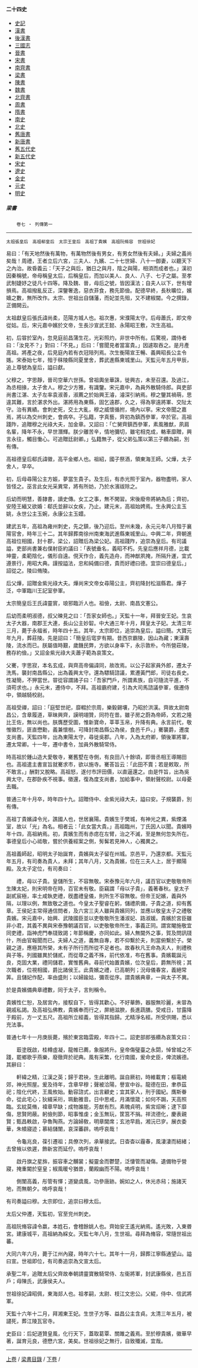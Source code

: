 



#### 二十四史

*   [史記](../a01/a01.md)
*   [漢書](../a02/a02.md)
*   [後漢書](../a03/a03.md)
*   [三國志](../a04/a04.md)
*   [晉書](../a05/a05.md)
*   [宋書](../a06/a06.md)
*   [南齊書](../a07/a07.md)
*   [梁書](../a08/a08.md)
*   [陳書](../a09/a09.md)
*   [魏書](../a10/a10.md)
*   [北齊書](../a11/a11.md)
*   [周書](../a12/a12.md)
*   [隋書](../a13/a13.md)
*   [南史](../a14/a14.md)
*   [北史](../a15/a15.md)
*   [舊唐書](../a16/a16.md)
*   [新唐書](../a17/a17.md)
*   [舊五代史](../a18/a18.md)
*   [新五代史](../a19/a19.md)
*   [宋史](../a20/a20.md)
*   [遼史](../a21/a21.md)
*   [金史](../a22/a22.md)
*   [元史](../a23/a23.md)
*   [明史](../a24/a24.md)


##### 梁書
　　`卷七 ‧ 列傳第一`

* * *

`太祖張皇后　高祖郗皇后　太宗王皇后　高祖丁貴嬪　高祖阮脩容　世祖徐妃`

易曰：「有天地然後有萬物，有萬物然後有男女，有男女然後有夫婦。」夫婦之義尚矣哉！周禮，王者立后六宮，三夫人、九嬪、二十七世婦、八十一御妻，以聽天下之內治。故昏義云：「天子之與后，猶日之與月，陰之與陽，相須而成者也。」漢初因秦稱號，帝母稱皇太后，后稱皇后，而加以美人、良人、八子、七子之屬。至孝武制婕妤之徒凡十四等。降及魏、晉，母后之號，皆因漢法；自夫人以下，世有增損焉。高祖撥亂反正，深鑒奢逸，惡衣菲食，務先節儉。配德早終，長秋曠位，嬪嬙之數，無所改作。太宗、世祖出自儲藩，而妃並先殂，又不建椒閫。今之撰錄，正備闕云。

太祖獻皇后張氏諱尚柔，范陽方城人也。祖次惠，宋濮陽太守。后母蕭氏，即文帝從姑。后，宋元嘉中嬪於文帝，生長沙宣武王懿、永陽昭王敷，次生高祖。

初，后甞於室內，忽見庭前昌蒲生花，光彩照灼，非世中所有。后驚視，謂侍者曰：「汝見不？」對曰：「不見。」后曰：「嘗聞見者當富貴。」因遽取吞之。是月產高祖。將產之夜，后見庭內若有衣冠陪列焉。次生衡陽宣王暢、義興昭長公主令嫕。宋泰始七年，殂于秣陵縣同夏里舍，葬武進縣東城里山。天監元年五月甲辰，追上尊號為皇后，謚曰獻。

父穆之，字思靜，晉司空華六世孫。曾祖輿坐華誅，徙興古，未至召還。及過江，為丞相掾，太子舍人。穆之少方雅，有識鑒。宋元嘉中，為員外散騎侍郎。與吏部尚書江湛、太子左率袁淑善，淑薦之於始興王濬，濬深引納焉。穆之鑒其禍萌，思違其難，言於湛求外出。湛將用為東縣，固乞遠郡，久之，得為寧遠將軍、交阯太守。治有異績。會刺史死，交土大亂，穆之威懷循拊，境內以寧。宋文帝聞之嘉焉，將以為交州刺史，會病卒。子弘籍，字真藝，齊初為鎮西參軍，卒於官。高祖踐阼，追贈穆之光祿大夫，加金章。又詔曰：「亡舅齊鎮西參軍，素風雅猷，夙肩名輩，降年不永，早世潛輝。朕少離苦辛，情地彌切，雖宅相克成，輅車靡贈，興言永往，觸目慟心。可追贈廷尉卿。」弘籍無子，從父弟弘策以第三子纘為嗣，別有傳。

高祖德皇后郗氏諱徽，高平金鄉人也。祖紹，國子祭酒，領東海王師。父燁，太子舍人，早卒。

初，后母尋陽公主方娠，夢當生貴子。及生后，有赤光照于室內，器物盡明，家人皆怪之。巫言此女光采異常，將有所妨，乃於水濱祓除之。

后幼而明慧，善隷書，讀史傳。女工之事，無不閑習。宋後廢帝將納為后；齊初，安陸王緬又欲婚：郗氏並辭以女疾，乃止。建元末，高祖始娉焉。生永興公主玉姚，永世公主玉婉，永康公主玉嬛。

建武五年，高祖為雍州刺史，先之鎮，後乃迎后。至州未幾，永元元年八月殂于襄陽官舍，時年三十二。其年歸葬南徐州南東海武進縣東城里山。中興二年，齊朝進高祖位相國，封十郡，梁公，詔贈后為梁公妃。高祖踐阼，追崇為皇后。有司議謚，吏部尚書兼右僕射臣約議曰：「表號垂名，義昭不朽。先皇后應祥月德，比載坤靈，柔範陰化，儀形自遠。俔天作合，義先造舟，而神猷夙掩，所隔升運，宜式遵景行，用昭大典。謹按謚法，忠和純備曰德，貴而好禮曰德。宜崇曰德皇后。」詔從之。陵曰脩陵。

后父燁，詔贈金紫光祿大夫。燁尚宋文帝女尋陽公主，齊初降封松滋縣君。燁子泛，中軍臨川王記室參軍。

太宗簡皇后王氏諱靈賔，琅邪臨沂人也。祖儉，太尉、南昌文憲公。

后幼而柔明淑德，叔父暕見之曰：「吾家女師也。」天監十一年，拜晉安王妃。生哀太子大器，南郡王大連，長山公主妙䂮。中大通三年十月，拜皇太子妃。太清三年三月，薨于永福省，時年四十五。其年，太宗即位，追崇為皇后，謚曰簡。大寶元年九月，葬莊陵。先是詔曰：「簡皇后窀穸有期。昔西京霸陵，因山為藏；東漢壽陵，流水而已。朕屬值時艱，歲饑民弊，方欲以身率下，永示敦朴。今所營莊陵，務存約儉。」又詔金紫光祿大夫蕭子範為哀策文。

父騫，字思寂，本名玄成，與齊高帝偏諱同，故改焉。以公子起家員外郎，遷太子洗馬，襲封南昌縣公，出為義興太守。還為驃騎諮議，累遷黃門郎，司徒右長史。性凝簡，不狎當世。甞從容謂諸子曰：「吾家門戶，所謂素族，自可隨流平進，不須苟求也。」永元末，遷侍中，不拜。高祖霸府建，引為大司馬諮議參軍，俄遷侍中，領越騎校尉。

高祖受禪，詔曰：「庭堅世祀，靡輟於宗周，樂毅錫壤，乃昭於洪漢。齊故太尉南昌公，含章履道，草昧興齊，謨明翊贊，同符在昔。雖子房之蔚為帝師，文若之隆比王佐，無以尚也。朕膺歷受圖，惟新寶命，莘莘玉帛，升降有典。永言前代，敬惟徽烈，匪直懋勳，義兼懷樹。可降封南昌縣公為侯，食邑千戶。」騫襲爵，遷度支尚書。天監四年，出為東陽太守，尋徙吳郡。八年，入為太府卿，領後軍將軍，遷太常卿。十一年，遷中書令，加員外散騎常侍。

時高祖於鍾山造大愛敬寺，騫舊墅在寺側，有良田八十餘頃，即晉丞相王導賜田也。高祖遣主書宣旨就騫求市，欲以施寺。騫荅旨云：「此田不賣；若是敕取，所不敢言。」酬對又脫略。高祖怒，遂付市評田價，以直逼還之。由是忤旨，出為吳興太守。在郡卧疾不視事。徵還，復為度支尚書，加給事中，領射聲校尉。以母憂去職。

普通三年十月卒，時年四十九。詔贈侍中、金紫光祿大夫，謚曰安。子規襲爵，別有傳。

高祖丁貴嬪諱令光，譙國人也，世居襄陽。貴嬪生于樊城，有神光之異，紫煙滿室，故以「光」為名。相者云：「此女當大貴。」高祖臨州，丁氏因人以聞。貴嬪時年十四，高祖納焉。初，貴嬪生而有赤痣在左臂，治之不滅，至是無何忽失所在。事德皇后小心祗敬，嘗於供養經案之側，髣髴若見神人，心獨異之。

高祖義師起，昭明太子始誕育，貴嬪與太子留在州城。京邑平，乃還京都。天監元年五月，有司奏為貴人，未拜；其年八月，又為貴嬪，位在三夫人上，居于顯陽殿。及太子定位，有司奏曰：

　　禮，母以子貴。皇儲所生，不容無敬。宋泰豫元年六月，議百官以吏敬敬帝所生陳太妃，則宋明帝在時，百官未有敬。臣竊謂「母以子貴」，義著春秋。皇太子副貳宸極，率土咸執吏禮，旣盡禮皇儀，則所生不容無敬。但帝王妃嬪，義與外隔，以理以例，無致敬之道也。今皇太子聖睿在躬，儲禮夙備，子貴之道，抑有舊章。王侯妃主常得通信問者，及六宮三夫人雖與貴嬪同列，並應以敬皇太子之禮敬貴嬪。宋元嘉中，始興、武陵國臣並以吏敬敬所生潘淑妃、路淑媛。貴嬪於宮臣雖非小君，其義不異與宋泰豫朝議百官，以吏敬敬帝所生，事義正同。謂宮閹施敬宜同吏禮，詣神虎門奉牋致謁；年節稱慶，亦同如此。婦人無閫外之事，賀及問訊牋什，所由官報聞而已。夫婦人之道，義無自專，若不仰繫於夫，則當俯繫於子。榮親之道，應極其所榮，未有子所行而所從不足者也。故春秋凡王命為夫人，則禮秩與子等。列國雖異於儲貳，而從尊之義不殊，前代依准，布在舊事。貴嬪載誕元良，克固大業，禮同儲君，實惟舊典。尋前代始置貴嬪，位次皇后，爵無所視；其次職者，位視相國，爵比諸侯王。此貴嬪之禮，已高朝列；況母儀春宮，義絕常筭。且儲妃作配，率由盛則；以婦踰姑，彌乖從序。謂貴嬪典章，一與太子不異。

於是貴嬪備典章禮數，同于太子，言則稱令。

貴嬪性仁恕，及居宮內，接馭自下，皆得其歡心。不好華飾，器服無珍麗，未甞為親戚私謁。及高祖弘佛教，貴嬪奉而行之，屏絕滋腴，長進蔬膳。受戒日，甘露降于殿前，方一丈五尺。高祖所立經義，皆得其指歸。尤精淨名經。所受供賜，悉以充法事。

普通七年十一月庚辰薨，殯於東宮臨雲殿，年四十二。詔吏部郎張纘為哀策文曰：

　　菆塗旣啟，桂樽虛凝，龍帷已薦，象服將升。皇帝傷璧臺之永閟，悼曾城之不踐，罷鄉歌乎燕樂，廢徹齊於祀典。風有采繁，化行南國，爰命史臣，俾流嬪德。其辭曰：

　　軒緯之精，江漢之英；歸于君袂，生此離明。誕自厥初，時維載育；樞電繞郊，神光照屋。爰及待年，含章早穆；聲被洽陽，譽宣中谷。龍德在田，聿恭茲祀；陰化代終，王風攸始。動容諮式，出言顧史；宜其家人，刑于國紀。膺斯眷命，從此宅心；狄綴采珩，珮動雅音。日中思戒，月滿懷箴；如何不跼，天高照臨。玄紞莫脩，褘章早缺；成物誰能，芳猷有烈。素魄貞明，紫宮炤晰；逮下靡傷，思賢罔蔽。躬儉則節，昭事惟虔；金玉無玩，筐筥不捐。祥流德化，慶表親賢；甄昌軼啟，孕魯陶燕。方論婦敎，明章閫席；玄池早扃，湘沅已穸。展衣委華，朱幩寢迹；慕結儲闈，哀深蕃辟。嗚呼哀哉！

　　令龜兆良，葆引遷祖；具僚次列，承華接武。日杳杳以霾春，風淒淒而結緒；去曾掖以依遲，飾新宮而延佇。嗚呼哀哉！

　　啟丹旗之星旆，振容車之黼裳；擬靈金而鬱楚，泛悽管而凝傷。遺備物乎營寢，掩重閽於窒皇；椒風暖兮猶昔，蘭殿幽而不陽。嗚呼哀哉！

　　側闈高義，彤管有懌；道變虞風，功參唐跡。婉如之人，休光赤舄；施諸天地，而無朝夕。嗚呼哀哉！

有司奏謚曰穆。太宗即位，追崇曰穆太后。

太后父仲遷，天監初，官至兖州刺史。

高祖阮脩容諱令嬴，本姓石，會稽餘姚人也。齊始安王遙光納焉。遙光敗，入東昬宮。建康城平，高祖納為綵女。天監七年八月，生世祖。尋拜為脩容，常隨世祖出蕃。

大同六年六月，薨于江州內寢，時年六十七。其年十一月，歸葬江寧縣通望山。謚曰宣。世祖即位，有司奏追崇為文宣太后。

承聖二年，追贈太后父齊故奉朝請靈寶散騎常侍、左衞將軍，封武康縣侯，邑五百戶；母陳氏，武康侯夫人。

世祖徐妃諱昭佩，東海郯人也。祖孝嗣，太尉、枝江文忠公。父緄，侍中、信武將軍。

天監十六年十二月，拜湘東王妃。生世子方等、益昌公主含貞。太清三年五月，被譴死，葬江陵瓦官寺。

史臣曰：后妃道贊皇風，化行天下，蓋取葛覃、關雎之義焉。至於穆貴嬪，徽華早著，誕育元良，德懋六宮，美矣。世祖徐妃之無行，自致殲滅，宜哉。

* * *

[上卷](006.md) / [梁書目錄](a08.md) / [下卷](008.md) /			  

    
